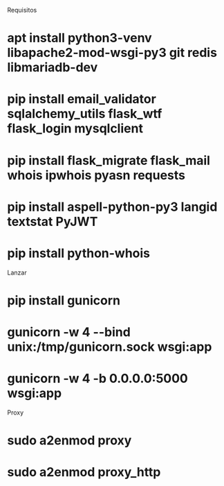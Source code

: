 
Requisitos

# apt install python3-venv libapache2-mod-wsgi-py3 git redis  libmariadb-dev 
# pip install email_validator sqlalchemy_utils flask_wtf flask_login mysqlclient 
# pip install flask_migrate flask_mail whois ipwhois  pyasn requests
# pip install aspell-python-py3 langid textstat PyJWT
# pip install python-whois


Lanzar
# pip install gunicorn
# gunicorn -w 4 --bind unix:/tmp/gunicorn.sock wsgi:app
# gunicorn -w 4 -b 0.0.0.0:5000 wsgi:app

Proxy

# sudo a2enmod proxy
# sudo a2enmod proxy_http



